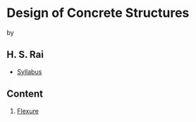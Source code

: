 # Design of Concrete Structures
by
## H. S. Rai

- [Syllabus](Files/Syllabus.md)

## Content

1. [Flexure](Files/Beam/Beam.html)
